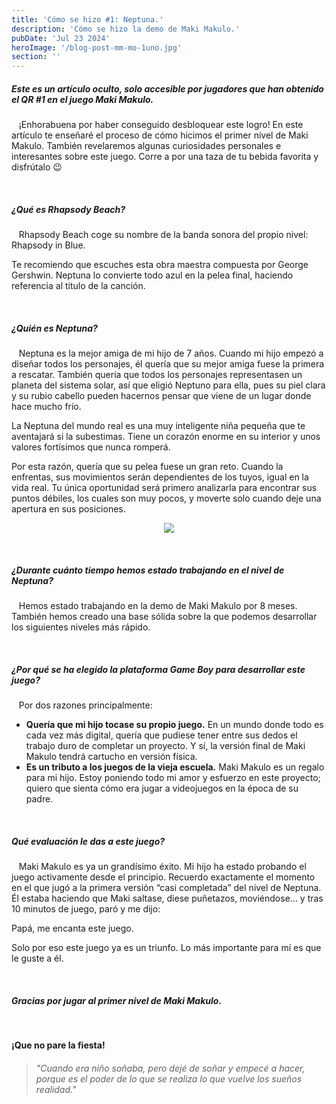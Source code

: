```yaml
---
title: 'Cómo se hizo #1: Neptuna.'
description: 'Cómo se hizo la demo de Maki Makulo.'
pubDate: 'Jul 23 2024'
heroImage: '/blog-post-mm-mo-1uno.jpg'
section: ''
---
```

<style type="text/css" rel="stylesheet">
.prose ul {
    list-style: inside;
    list-style-type: circle;
    margin-bottom: 1em;
}
.prose .social-links {
    display: flex;
    justify-content: center;
    gap: 1em;
    margin-top: 0.5em;
    margin-bottom: 2em;
}
.prose p {
    margin-bottom: 0.5em;
}

</style>
##### Este es un artículo oculto, solo accesible por jugadores que han obtenido el QR #1 en el juego Maki Makulo.

&nbsp;&nbsp;&nbsp;¡Enhorabuena por haber conseguido desbloquear este logro! En este artículo te enseñaré el proceso de cómo hicimos el primer nivel de Maki Makulo. También revelaremos algunas curiosidades personales e interesantes sobre este juego. Corre a por una taza de tu bebida favorita y disfrútalo 😉

&nbsp;

##### ¿Qué es Rhapsody Beach?
&nbsp;&nbsp;&nbsp;Rhapsody Beach coge su nombre de la banda sonora del propio nivel: Rhapsody in Blue.

Te recomiendo que escuches esta obra maestra compuesta por George Gershwin. Neptuna lo convierte todo azul en la pelea final, haciendo referencia al título de la canción.

&nbsp;

##### ¿Quién es Neptuna?
&nbsp;&nbsp;&nbsp;Neptuna es la mejor amiga de mi hijo de 7 años. Cuando mi hijo empezó a diseñar todos los personajes, él quería que su mejor amiga fuese la primera a rescatar. También quería que todos los personajes representasen un planeta del sistema solar, así que eligió Neptuno para ella, pues su piel clara y su rubio cabello pueden hacernos pensar que viene de un lugar donde hace mucho frío.

La Neptuna del mundo real es una muy inteligente niña pequeña que te aventajará si la subestimas. Tiene un corazón enorme en su interior y unos valores fortísimos que nunca romperá.

Por esta razón, quería que su pelea fuese un gran reto. Cuando la enfrentas, sus movimientos serán dependientes de los tuyos, igual en la vida real. Tu única oportunidad será primero analizarla para encontrar sus puntos débiles, los cuales son muy pocos, y moverte solo cuando deje una apertura en sus posiciones.
<p align="center">
    <img src="https://www.playmakina.com/mm-mo-1uno-1.jpg" />
</p>
&nbsp;

##### ¿Durante cuánto tiempo hemos estado trabajando en el nivel de Neptuna?
&nbsp;&nbsp;&nbsp;Hemos estado trabajando en la demo de Maki Makulo por 8 meses. También hemos creado una base sólida sobre la que podemos desarrollar los siguientes niveles más rápido.

&nbsp;

##### ¿Por qué se ha elegido la plataforma Game Boy para desarrollar este juego?
&nbsp;&nbsp;&nbsp;Por dos razones principalmente:
- **Quería que mi hijo tocase su propio juego.** En un mundo donde todo es cada vez más digital, quería que pudiese tener entre sus dedos el trabajo duro de completar un proyecto. Y sí, la versión final de Maki Makulo tendrá cartucho en versión física.
- **Es un tributo a los juegos de la vieja escuela.** Maki Makulo es un regalo para mi hijo. Estoy poniendo todo mi amor y esfuerzo en este proyecto; quiero que sienta cómo era jugar a videojuegos en la época de su padre.

&nbsp;

##### Qué evaluación le das a este juego?
&nbsp;&nbsp;&nbsp;Maki Makulo es ya un grandísimo éxito. Mi hijo ha estado probando el juego activamente desde el principio. Recuerdo exactamente el momento en el que jugó a la primera versión “casi completada” del nivel de Neptuna. Él estaba haciendo que Maki saltase, diese puñetazos, moviéndose… y tras 10 minutos de juego, paró y me dijo:

Papá, me encanta este juego.

Solo por eso este juego ya es un triunfo. Lo más importante para mí es que le guste a él.

&nbsp;

##### Gracias por jugar al primer nivel de Maki Makulo.

&nbsp;

**¡Que no pare la fiesta!**

> ###### "Cuando era niño soñaba, pero dejé de soñar y empecé a hacer, porque es el poder de lo que se realiza lo que vuelve los sueños realidad."